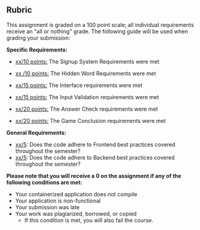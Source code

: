 ## Rubric

This assignment is graded on a 100 point scale; all individual requirements receive an "all or nothing" grade. The following guide will be used when grading your submission: 


**Specific Requirements:**

* <u> xx/10 points:</u>  The Signup System Requirements were met 

* <u>xx /10 points:</u>  The Hidden Word Requirements were met

* <u>xx/15 points:</u> The Interface requirements were met

* <u>xx/15 points:</u> The Input Validation requirements were met

* <u>xx/20 points:</u> The Answer Check requirements were met

* <u>xx/20 points:</u> The Game Conclusion requirements were met

  

**General Requirements:**

* <u>xx/5</u>: Does the code adhere to Frontend best practices covered throughout the semester?
* <u>xx/5</u>: Does the code adhere to Backend best practices covered throughout the semester?


**Please note that you will receive a 0 on the assignment if any of the following conditions are met:**

* Your containerized application does not compile
* Your application is non-functional
* Your submission was late
* Your work was plagiarized, borrowed, or copied
  * If this condition is met, you will also fail the course.
